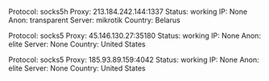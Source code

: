 Protocol: socks5h
Proxy: 213.184.242.144:1337
Status: working
IP: None
Anon: transparent
Server: mikrotik
Country: Belarus

Protocol: socks5
Proxy: 45.146.130.27:35180
Status: working
IP: None
Anon: elite
Server: None
Country: United States

Protocol: socks5
Proxy: 185.93.89.159:4042
Status: working
IP: None
Anon: elite
Server: None
Country: United States

